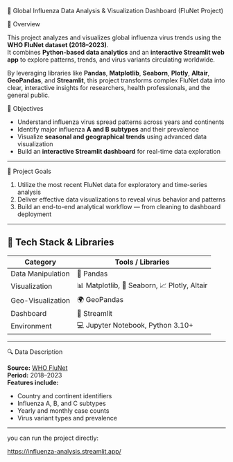 🦠 Global Influenza Data Analysis & Visualization Dashboard (FluNet Project)

📖 Overview

This project analyzes and visualizes global influenza virus trends using the **WHO FluNet dataset (2018–2023)**.  
It combines **Python-based data analytics** and an **interactive Streamlit web app** to explore patterns, trends, and virus variants circulating worldwide.  

By leveraging libraries like **Pandas**, **Matplotlib**, **Seaborn**, **Plotly**, **Altair**, **GeoPandas**, and **Streamlit**, this project transforms complex FluNet data into clear, interactive insights for researchers, health professionals, and the general public.  

🎯 Objectives

- Understand influenza virus spread patterns across years and continents  
- Identify major influenza **A and B subtypes** and their prevalence  
- Visualize **seasonal and geographical trends** using advanced data visualization  
- Build an **interactive Streamlit dashboard** for real-time data exploration  

---

🧠 Project Goals

1. Utilize the most recent FluNet data for exploratory and time-series analysis  
2. Deliver effective data visualizations to reveal virus behavior and patterns  
3. Build an end-to-end analytical workflow — from cleaning to dashboard deployment  

---

## 🧰 Tech Stack & Libraries

| Category | Tools / Libraries |
|-----------|------------------|
| Data Manipulation | 🐼 Pandas |
| Visualization | 📊 Matplotlib, 🎨 Seaborn, 📈 Plotly, Altair |
| Geo-Visualization | 🌍 GeoPandas |
| Dashboard | 🚀 Streamlit |
| Environment | 💻 Jupyter Notebook, Python 3.10+ |

---

🔍 Data Description

**Source:** [WHO FluNet](https://www.who.int/tools/flunet)  
**Period:** 2018–2023  
**Features include:**
- Country and continent identifiers  
- Influenza A, B, and C subtypes  
- Yearly and monthly case counts  
- Virus variant types and prevalence

---

you can run the project directly:

https://influenza-analysis.streamlit.app/ 


